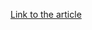 [Link to the article](https://www.welivesecurity.com/en/business-security/small-businesses-big-targets-protecting-business-ransomware/)
